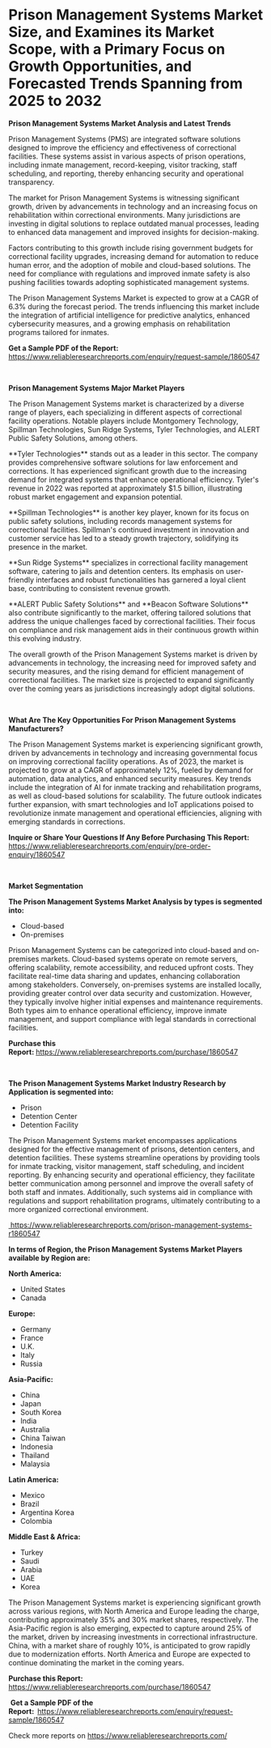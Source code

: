 <p><h1>Prison Management Systems Market Size, and Examines its Market Scope, with a Primary Focus on Growth Opportunities, and Forecasted Trends Spanning from 2025 to 2032</h1></p><p><strong>Prison Management Systems Market Analysis and Latest Trends</strong></p>
<p><p>Prison Management Systems (PMS) are integrated software solutions designed to improve the efficiency and effectiveness of correctional facilities. These systems assist in various aspects of prison operations, including inmate management, record-keeping, visitor tracking, staff scheduling, and reporting, thereby enhancing security and operational transparency.</p><p>The market for Prison Management Systems is witnessing significant growth, driven by advancements in technology and an increasing focus on rehabilitation within correctional environments. Many jurisdictions are investing in digital solutions to replace outdated manual processes, leading to enhanced data management and improved insights for decision-making.</p><p>Factors contributing to this growth include rising government budgets for correctional facility upgrades, increasing demand for automation to reduce human error, and the adoption of mobile and cloud-based solutions. The need for compliance with regulations and improved inmate safety is also pushing facilities towards adopting sophisticated management systems.</p><p>The Prison Management Systems Market is expected to grow at a CAGR of 6.3% during the forecast period. The trends influencing this market include the integration of artificial intelligence for predictive analytics, enhanced cybersecurity measures, and a growing emphasis on rehabilitation programs tailored for inmates.</p></p>
<p><strong>Get a Sample PDF of the Report:&nbsp;</strong> <a href="https://www.reliableresearchreports.com/enquiry/request-sample/1860547?utm_campaign=3257&utm_medium=2&utm_source=Github&utm_content=ia&utm_term=09032025&utm_id=prison-management-systems">https://www.reliableresearchreports.com/enquiry/request-sample/1860547</a></p>
<p>&nbsp;</p>
<p><strong>Prison Management Systems Major Market Players</strong></p>
<p><p>The Prison Management Systems market is characterized by a diverse range of players, each specializing in different aspects of correctional facility operations. Notable players include Montgomery Technology, Spillman Technologies, Sun Ridge Systems, Tyler Technologies, and ALERT Public Safety Solutions, among others.</p><p>**Tyler Technologies** stands out as a leader in this sector. The company provides comprehensive software solutions for law enforcement and corrections. It has experienced significant growth due to the increasing demand for integrated systems that enhance operational efficiency. Tyler's revenue in 2022 was reported at approximately $1.5 billion, illustrating robust market engagement and expansion potential.</p><p>**Spillman Technologies** is another key player, known for its focus on public safety solutions, including records management systems for correctional facilities. Spillman's continued investment in innovation and customer service has led to a steady growth trajectory, solidifying its presence in the market.</p><p>**Sun Ridge Systems** specializes in correctional facility management software, catering to jails and detention centers. Its emphasis on user-friendly interfaces and robust functionalities has garnered a loyal client base, contributing to consistent revenue growth.</p><p>**ALERT Public Safety Solutions** and **Beacon Software Solutions** also contribute significantly to the market, offering tailored solutions that address the unique challenges faced by correctional facilities. Their focus on compliance and risk management aids in their continuous growth within this evolving industry.</p><p>The overall growth of the Prison Management Systems market is driven by advancements in technology, the increasing need for improved safety and security measures, and the rising demand for efficient management of correctional facilities. The market size is projected to expand significantly over the coming years as jurisdictions increasingly adopt digital solutions.</p></p>
<p>&nbsp;</p>
<p><strong>What Are The Key Opportunities For Prison Management Systems Manufacturers?</strong></p>
<p><p>The Prison Management Systems market is experiencing significant growth, driven by advancements in technology and increasing governmental focus on improving correctional facility operations. As of 2023, the market is projected to grow at a CAGR of approximately 12%, fueled by demand for automation, data analytics, and enhanced security measures. Key trends include the integration of AI for inmate tracking and rehabilitation programs, as well as cloud-based solutions for scalability. The future outlook indicates further expansion, with smart technologies and IoT applications poised to revolutionize inmate management and operational efficiencies, aligning with emerging standards in corrections.</p></p>
<p><strong>Inquire or Share Your Questions If Any Before Purchasing This Report:</strong> <a href="https://www.reliableresearchreports.com/enquiry/pre-order-enquiry/1860547?utm_campaign=3257&utm_medium=2&utm_source=Github&utm_content=ia&utm_term=09032025&utm_id=prison-management-systems">https://www.reliableresearchreports.com/enquiry/pre-order-enquiry/1860547</a></p>
<p>&nbsp;</p>
<p><strong>Market Segmentation</strong></p>
<p><strong>The Prison Management Systems Market Analysis by types is segmented into:</strong></p>
<p><ul><li>Cloud-based</li><li>On-premises</li></ul></p>
<p><p>Prison Management Systems can be categorized into cloud-based and on-premises markets. Cloud-based systems operate on remote servers, offering scalability, remote accessibility, and reduced upfront costs. They facilitate real-time data sharing and updates, enhancing collaboration among stakeholders. Conversely, on-premises systems are installed locally, providing greater control over data security and customization. However, they typically involve higher initial expenses and maintenance requirements. Both types aim to enhance operational efficiency, improve inmate management, and support compliance with legal standards in correctional facilities.</p></p>
<p><strong>Purchase this Report:&nbsp;</strong><a href="https://www.reliableresearchreports.com/purchase/1860547?utm_campaign=3257&utm_medium=2&utm_source=Github&utm_content=ia&utm_term=09032025&utm_id=prison-management-systems">https://www.reliableresearchreports.com/purchase/1860547</a></p>
<p>&nbsp;</p>
<p><strong>The Prison Management Systems Market Industry Research by Application is segmented into:</strong></p>
<p><ul><li>Prison</li><li>Detention Center</li><li>Detention Facility</li></ul></p>
<p><p>The Prison Management Systems market encompasses applications designed for the effective management of prisons, detention centers, and detention facilities. These systems streamline operations by providing tools for inmate tracking, visitor management, staff scheduling, and incident reporting. By enhancing security and operational efficiency, they facilitate better communication among personnel and improve the overall safety of both staff and inmates. Additionally, such systems aid in compliance with regulations and support rehabilitation programs, ultimately contributing to a more organized correctional environment.</p></p>
<p><a href="https://www.reliableresearchreports.com/prison-management-systems-r1860547?utm_campaign=3257&utm_medium=2&utm_source=Github&utm_content=ia&utm_term=09032025&utm_id=prison-management-systems">&nbsp;https://www.reliableresearchreports.com/prison-management-systems-r1860547</a></p>
<p><strong>In terms of Region, the Prison Management Systems Market Players available by Region are:</strong></p>
<p>
    <p> <strong> North America: </strong>
        <ul>
            <li>United States</li>
            <li>Canada</li>
        </ul>
        </p> 
    <p> <strong> Europe: </strong>
        <ul>
            <li>Germany</li>
            <li>France</li>
            <li>U.K.</li>
            <li>Italy</li>
            <li>Russia</li>
        </ul>
        </p> 
    <p> <strong> Asia-Pacific: </strong>
        <ul>
            <li>China</li>
            <li>Japan</li>
            <li>South Korea</li>
            <li>India</li>
            <li>Australia</li>
            <li>China Taiwan</li>
            <li>Indonesia</li>
            <li>Thailand</li>
            <li>Malaysia</li>
        </ul>
        </p> 
    <p> <strong> Latin America: </strong>
        <ul>
            <li>Mexico</li>
            <li>Brazil</li>
            <li>Argentina Korea</li>
            <li>Colombia</li>
        </ul>
        </p> 
    <p> <strong> Middle East & Africa: </strong>
        <ul>
            <li>Turkey</li>
            <li>Saudi</li>
            <li>Arabia</li>
            <li>UAE</li>
            <li>Korea</li>
        </ul>
    </p>
    </p>
<p><p>The Prison Management Systems market is experiencing significant growth across various regions, with North America and Europe leading the charge, contributing approximately 35% and 30% market shares, respectively. The Asia-Pacific region is also emerging, expected to capture around 25% of the market, driven by increasing investments in correctional infrastructure. China, with a market share of roughly 10%, is anticipated to grow rapidly due to modernization efforts. North America and Europe are expected to continue dominating the market in the coming years.</p></p>
<p><strong>Purchase this Report: </strong><a href="https://www.reliableresearchreports.com/purchase/1860547?utm_campaign=3257&utm_medium=2&utm_source=Github&utm_content=ia&utm_term=09032025&utm_id=prison-management-systems">https://www.reliableresearchreports.com/purchase/1860547</a></p>
<p>&nbsp;<strong>Get a Sample PDF of the Report:&nbsp;&nbsp;</strong><a href="https://www.reliableresearchreports.com/enquiry/request-sample/1860547?utm_campaign=3257&utm_medium=2&utm_source=Github&utm_content=ia&utm_term=09032025&utm_id=prison-management-systems">https://www.reliableresearchreports.com/enquiry/request-sample/1860547</a></p>
<p><strong></strong></p>
<p>Check more reports on <a href="https://www.reliableresearchreports.com/?utm_campaign=3257&utm_medium=2&utm_source=Github&utm_content=ia&utm_term=09032025&utm_id=prison-management-systems">https://www.reliableresearchreports.com/</a></p>